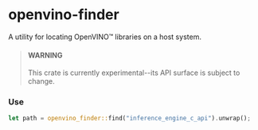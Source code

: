 openvino-finder
===============

A utility for locating OpenVINO™ libraries on a host system.

> #### WARNING
> This crate is currently experimental--its API surface is subject to change.

### Use

```Rust
let path = openvino_finder::find("inference_engine_c_api").unwrap();
```

